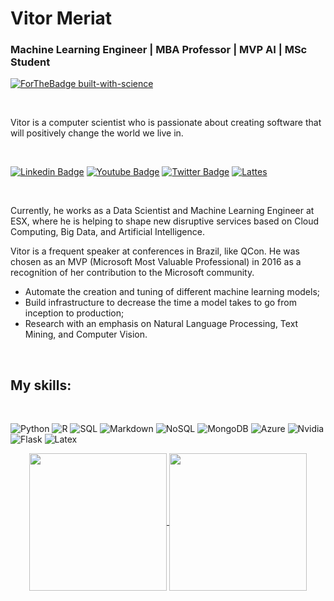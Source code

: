 # Vitor Meriat

### Machine Learning Engineer | MBA Professor | MVP AI | MSc Student

[![ForTheBadge built-with-science](http://ForTheBadge.com/images/badges/built-with-science.svg)](https://www.vitormeriat.com.br/)

<br/>

Vitor is a computer scientist who is passionate about creating software that will positively change the world we live in.

<br/>

[![Linkedin Badge](https://img.shields.io/badge/linkedin-%230077B5.svg?&style=for-the-badge&logo=linkedin&logoColor=white)](https://www.linkedin.com/in/vitormeriat/)
[![Youtube Badge](https://img.shields.io/badge/youtube-%23FF0000.svg?&style=for-the-badge&logo=youtube&logoColor=white)](https://www.youtube.com/user/vitormeriat/)
[![Twitter Badge](https://img.shields.io/badge/twitter-%231DA1F2.svg?&style=for-the-badge&logo=twitter&logoColor=white)](https://twitter.com/vitormeriat/)
[![Lattes](https://img.shields.io/badge/Lattes-%231DA1F2.svg?&style=for-the-badge&logo=lattes&logoColor=white)](http://lattes.cnpq.br/4473850410819538)

<br/>

Currently, he works as a Data Scientist and Machine Learning Engineer at ESX, where he is helping to shape new disruptive services based on Cloud Computing, Big Data, and Artificial Intelligence.

Vitor is a frequent speaker at conferences in Brazil, like QCon. He was chosen as an MVP (Microsoft Most Valuable Professional) in 2016 as a recognition of her contribution to the Microsoft community.

* Automate the creation and tuning of different machine learning models;
* Build infrastructure to decrease the time a model takes to go from inception to production;
* Research with an emphasis on Natural Language Processing, Text Mining, and Computer Vision.

<br/>

## My skills:
<br/>

![Python](https://img.shields.io/badge/python-%233776AB.svg?&style=for-the-badge&logo=python&logoColor=white) 
![R](https://img.shields.io/badge/r-%23276DC3.svg?&style=for-the-badge&logo=r&logoColor=white) 
![SQL](https://img.shields.io/badge/-SQL-ff961f?style=for-the-badge&logoColor=white&logo=SQL) 
![Markdown](https://img.shields.io/badge/markdown-%23000000.svg?&style=for-the-badge&logo=markdown&logoColor=white)
![NoSQL](https://img.shields.io/badge/-NoSQL-ff961f?style=for-the-badge&logoColor=white&logo=NoSQL) 
![MongoDB](https://img.shields.io/badge/MongoDB-%234ea94b.svg?&style=for-the-badge&logo=mongodb&logoColor=white) 
![Azure](https://img.shields.io/badge/-Azure-ff961f?style=for-the-badge&logoColor=blue&logo=Azure)
![Nvidia](https://img.shields.io/badge/nvidia-%2376B900.svg?&style=for-the-badge&logo=nvidia&logoColor=white)
![Flask](https://img.shields.io/badge/flask%20-%23000.svg?&style=for-the-badge&logo=flask&logoColor=white)
![Latex](https://img.shields.io/badge/LaTeX-1f425f.svg?&style=for-the-badge&logo=latex&logoColor=white)

<p align=center>
    <a href="https://github.com/anuraghazra/github-readme-stats" title="Go to Source">
        <img height=220 align="center" src="https://github-readme-stats.vercel.app/api?username=vitormeriat&count_private=true&show_icons=true&theme=bear">
    </a>
    <a href="https://github.com/anuraghazra/github-readme-stats">
    <img height=220 align="center" src="https://github-readme-stats.vercel.app/api/top-langs/?username=vitormeriat&bg_color=20232a&title_color=61dafb&icon_color=a960ff&text_color=ffffff" />
  </a>
</p>
